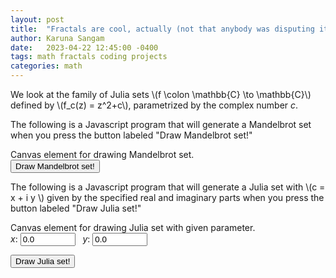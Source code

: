 ```yaml
---
layout: post
title:  "Fractals are cool, actually (not that anybody was disputing it)."
author: Karuna Sangam
date:   2023-04-22 12:45:00 -0400
tags: math fractals coding projects
categories: math
---
```









We look at the family of Julia sets \\(f \colon \mathbb{C} \to \mathbb{C}\\) defined by \\(f_c(z) = z^2+c\\), parametrized by the complex number <var>c</var>.

<script>
    var mathjs_script = document.createElement('script');
    mathjs_script.type = 'text/javascript';
    mathjs_script.src = 'https://unpkg.com/mathjs@11.7.0/lib/browser/math.js'
    var mandy_script = document.createElement('script');
    mandy_script.type = 'text/javascript';
    mandy_script.src = '/assets/js/mandelbrot.js';
    document.head.appendChild(mathjs_script);
    document.head.appendChild(mandy_script);
</script>

<div class="js_container">
<p>The following is a Javascript program that will generate a Mandelbrot set when you press the button labeled "Draw Mandelbrot set!"</p>

<canvas id="mandelbrot" width="500" height="500" stype="border:1px solid #000000;">
Canvas element for drawing Mandelbrot set.</canvas>
<br>
<button onclick="drawMandelbrot(mandelbrot_pic)">Draw Mandelbrot set!</button>
</div>

<div class="js_container">
<p>The following is a Javascript program that will generate a Julia set with \(c = x + i y \) given by the specified real and imaginary parts when you press the button labeled "Draw Julia set!"</p>

<canvas id="julia" width="500" height="500" stype="border:1px solid #000000;">
Canvas element for drawing Julia set with given parameter.</canvas>

<form id="julia_point">
    <var>x</var>: <input id="tiny_form" type="number" name="real_c" value="0.0" step="0.001" min="-2.1" max="2.1">
    &nbsp;
    <var>y</var>: <input id="tiny_form" type="number" name="imag_c" value="0.0" step="0.001" min="-2.1" max="2.1">
</form> 
<button onclick="julia_start()">Draw Julia set!</button>
</div>

<script>
    var mandelbrot_pic = document.getElementById("mandelbrot");
    var julia_pic = document.getElementById("julia");

    function julia_start() {
      var z = document.getElementById("julia_point");
      var x;
      var y;
      x = z.real_c.value;
      y = z.imag_c.value;
      drawJulia(julia_pic, x, y);
    }
    
</script>
